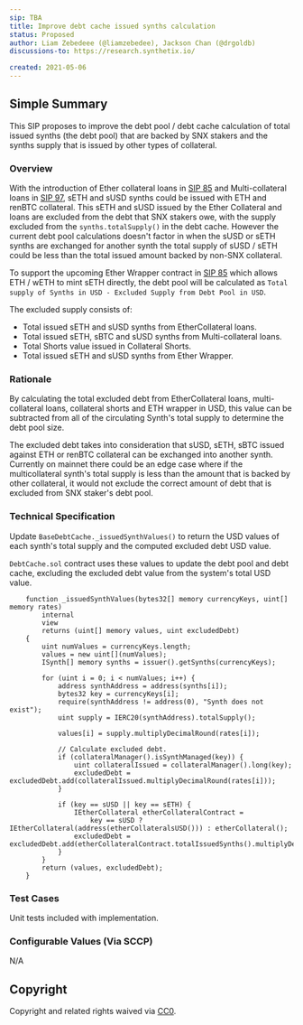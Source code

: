 ```yaml
---
sip: TBA
title: Improve debt cache issued synths calculation
status: Proposed
author: Liam Zebedeee (@liamzebedee), Jackson Chan (@drgoldb)
discussions-to: https://research.synthetix.io/

created: 2021-05-06
---
```


## Simple Summary

This SIP proposes to improve the debt pool / debt cache calculation of total issued synths (the debt pool) that are backed by SNX stakers and the synths supply that is issued by other types of collateral.

### Overview

With the introduction of Ether collateral loans in [SIP 85](https://sips.synthetix.io/sips/sip-85) and Multi-collateral loans in [SIP 97](https://sips.synthetix.io/sips/sip-97), sETH and sUSD synths could be issued with ETH and renBTC collateral. This sETH and sUSD issued by the Ether Collateral and loans are excluded from the debt that SNX stakers owe, with the supply excluded from the `synths.totalSupply()` in the debt cache. However the current debt pool calculations doesn't factor in when the sUSD or sETH synths are exchanged for another synth the total supply of sUSD / sETH could be less than the total issued amount backed by non-SNX collateral.

To support the upcoming Ether Wrapper contract in [SIP 85](https://sips.synthetix.io/sips/sip-85) which allows ETH / wETH to mint sETH directly, the debt pool will be calculated as `Total supply of Synths in USD - Excluded Supply from Debt Pool in USD`.

The excluded supply consists of:

- Total issued sETH and sUSD synths from EtherCollateral loans.
- Total issued sETH, sBTC and sUSD synths from Multi-collateral loans.
- Total Shorts value issued in Collateral Shorts.
- Total issued sETH and sUSD synths from Ether Wrapper.

### Rationale

By calculating the total excluded debt from EtherCollateral loans, multi-collateral loans, collateral shorts and ETH wrapper in USD, this value can be subtracted from all of the circulating Synth's total supply to determine the debt pool size.

The excluded debt takes into consideration that sUSD, sETH, sBTC issued against ETH or renBTC collateral can be exchanged into another synth. Currently on mainnet there could be an edge case where if the multicollateral synth's total supply is less than the amount that is backed by other collateral, it would not exclude the correct amount of debt that is excluded from SNX staker's debt pool.

### Technical Specification

Update `BaseDebtCache._issuedSynthValues()` to return the USD values of each synth's total supply and the computed excluded debt USD value.

`DebtCache.sol` contract uses these values to update the debt pool and debt cache, excluding the excluded debt value from the system's total USD value.

```solidity
    function _issuedSynthValues(bytes32[] memory currencyKeys, uint[] memory rates)
        internal
        view
        returns (uint[] memory values, uint excludedDebt)
    {
        uint numValues = currencyKeys.length;
        values = new uint[](numValues);
        ISynth[] memory synths = issuer().getSynths(currencyKeys);

        for (uint i = 0; i < numValues; i++) {
            address synthAddress = address(synths[i]);
            bytes32 key = currencyKeys[i];
            require(synthAddress != address(0), "Synth does not exist");
            uint supply = IERC20(synthAddress).totalSupply();

            values[i] = supply.multiplyDecimalRound(rates[i]);

            // Calculate excluded debt.
            if (collateralManager().isSynthManaged(key)) {
                uint collateralIssued = collateralManager().long(key);
                excludedDebt = excludedDebt.add(collateralIssued.multiplyDecimalRound(rates[i]));
            }

            if (key == sUSD || key == sETH) {
                IEtherCollateral etherCollateralContract =
                    key == sUSD ? IEtherCollateral(address(etherCollateralsUSD())) : etherCollateral();
                excludedDebt = excludedDebt.add(etherCollateralContract.totalIssuedSynths().multiplyDecimalRound(rates[i]));
            }
        }
        return (values, excludedDebt);
    }
```

### Test Cases

Unit tests included with implementation.

### Configurable Values (Via SCCP)

N/A

## Copyright

Copyright and related rights waived via [CC0](https://creativecommons.org/publicdomain/zero/1.0/).
